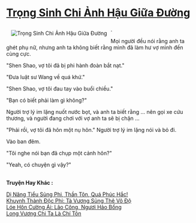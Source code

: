 <a href="https://truyentiki.com/trong-sinh-chi-anh-hau-giua-duong.30345/" title="Trọng Sinh Chi Ảnh Hậu Giữa Đường"><h1>Trọng Sinh Chi Ảnh Hậu Giữa Đường</h1></a><div style="display:table"><img align="right" style="float: left; padding: 10px;" src="https://truyentiki.com/a/img/str/src/30345.jpg" alt="Trọng Sinh Chi Ảnh Hậu Giữa Đường">. <p></p> Mọi người đều nói rằng anh ta ghét phụ nữ, nhưng anh ta không biết rằng mình đã làm hư vợ mình đến cùng cực. <p></p> "Shen Shao, vợ tôi đã bị phi hành đoàn bắt nạt." <p></p> "Đưa luật sư Wang về quá khứ." <p></p> "Shen Shao, vợ tôi đau tay vào buổi chiều." <p></p> "Bạn có biết phải làm gì không?" <p></p> Người trợ lý im lặng nuốt nước bọt, và anh ta biết rằng ... nên gọi xe cứu thương, và người đang chơi với vợ anh ta sẽ bị chặn ... <p></p> "Phải rồi, vợ tôi đã hôn một nụ hôn." Người trợ lý im lặng nói và bỏ đi. <p></p> Vào ban đêm. <p></p> "Tôi nghe nói bạn đã chụp một cảnh hôn?" <p></p> "Yeah, có chuyện gì vậy?"</div><p><br><b>Truyện Hay Khác :</b></p><a href="https://truyentiki.com/di-nang-tieu-sung-phi-than-ton-qua-phuc-hac.30344/" alt="Dị Năng Tiểu Sủng Phi, Thần Tôn, Quá Phúc Hắc!">Dị Năng Tiểu Sủng Phi, Thần Tôn, Quá Phúc Hắc!</a><br/><a href="https://github.com/nownovels/truyenhay/tree/master/truyenhay/30642/README.md" alt="Khuynh Thành Độc Phi: Tà Vương Sủng Thê Vô Độ">Khuynh Thành Độc Phi: Tà Vương Sủng Thê Vô Độ</a><br/><a href="https://github.com/nownovels/top500/tree/master/truyenhay/33477/" alt="Lóe Hôn Cường Ái: Lão Công, Ngươi Hảo Bổng">Lóe Hôn Cường Ái: Lão Công, Ngươi Hảo Bổng</a><br/><a href="https://github.com/nownovels/top500/tree/master/truyenhay/33525/" alt="Long Vương Chi Ta Là Chí Tôn">Long Vương Chi Ta Là Chí Tôn</a><br/>